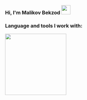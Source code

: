 ### Hi, I'm Malikov Bekzod <img src="https://media.giphy.com/media/hvRJCLFzcasrR4ia7z/giphy.gif" width="30" >
### Language and tools I work with:
<code><img src="https://www.freepnglogos.com/uploads/html5-logo-png/html5-logo-devextreme-multi-purpose-controls-html-javascript-3.png" width="200"></code>
<link rel="stylesheet" href="style.css">

